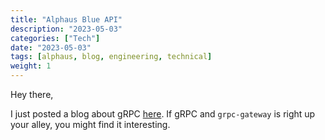 ```yaml
---
title: "Alphaus Blue API"
description: "2023-05-03"
categories: ["Tech"]
date: "2023-05-03"
tags: [alphaus, blog, engineering, technical]
weight: 1
---
```


Hey there,

I just posted a blog about gRPC [here](https://labs.alphaus.cloud/blog/2023/05/03/blue-api/). If gRPC and `grpc-gateway` is right up your alley, you might find it interesting.

<br>
